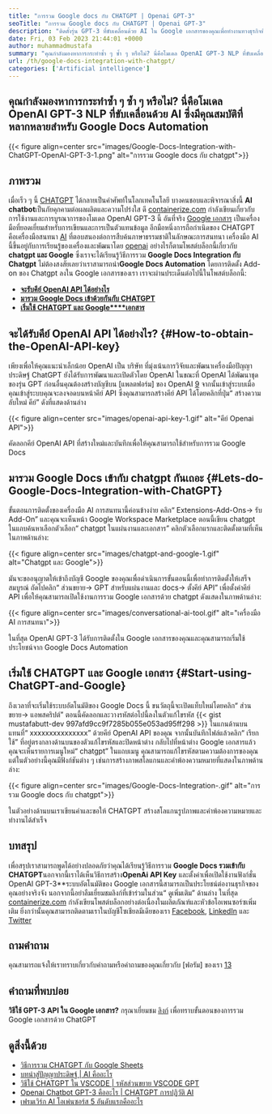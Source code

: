 ```yaml
---
title: "การรวม Google docs กับ CHATGPT | Openai GPT-3" 
seoTitle: "การรวม Google docs กับ CHATGPT | Openai GPT-3" 
description: "ติดตั้งรุ่น GPT-3 ที่ขับเคลื่อนด้วย AI ใน Google เอกสารของคุณเพื่อทำงานทางธุรกิจที่หลากหลายโดยอัตโนมัติ มาเรียนรู้วิธีการรวม Google Docs เข้ากับ CHATGPT กันเถอะ" 
date: Fri, 03 Feb 2023 21:44:01 +0000
author: muhammadmustafa
summary: "คุณกำลังมองหาการกระทำซ้ำ ๆ ซ้ำ ๆ หรือไม่? นี่คือโมเดล OpenAI GPT-3 NLP ที่ขับเคลื่อนด้วย AI ซึ่งมีคุณสมบัติที่หลากหลายสำหรับ Google Docs Automation" 
url: /th/google-docs-integration-with-chatgpt/
categories: ['Artificial intelligence']
---
```


## คุณกำลังมองหาการกระทำซ้ำ ๆ ซ้ำ ๆ หรือไม่? นี่คือโมเดล OpenAI GPT-3 NLP ที่ขับเคลื่อนด้วย AI ซึ่งมีคุณสมบัติที่หลากหลายสำหรับ Google Docs Automation

{{< figure align=center src="images/Google-Docs-Integration-with-ChatGPT-OpenAI-GPT-3-1.png" alt="การรวม Google docs กับ chatgpt">}}


## ภาพรวม
เมื่อเร็ว ๆ นี้ [CHATGPT][1] ได้กลายเป็นคำศัพท์ในโลกเทคโนโลยี บางคนชอบและพิจารณาสิ่งนี้ **AI chatbot**เป็นภัยคุกคามต่อผลผลิตและความโปร่งใส ดี [containerize.com][2] กำลังเขียนเกี่ยวกับการใช้งานและการบูรณาการของโมเดล OpenAI GPT-3 นี้ อันที่จริง [Google เอกสาร][3] เป็นเครื่องมือที่ยอดเยี่ยมสำหรับการเขียนและการเป็นตัวแทนข้อมูล อีกมือหนึ่งการถือกำเนิดของ CHATGPT คือเครื่องมือสนทนา [AI][4] ที่ตอบสนองต่อการสืบค้นภาษาธรรมชาติในลักษณะการสนทนา เครื่องมือ AI นี้ขึ้นอยู่กับการเรียนรู้ของเครื่องและพัฒนาโดย [openai][5] อย่างไรก็ตามโพสต์บล็อกนี้เกี่ยวกับ **chatgpt และ Google** ซึ่งเราจะได้เรียนรู้วิธีการรวม **Google Docs Integration กับ Chatgpt** ไม่ต้องสงสัยเลยว่าเราสามารถนำ**Google Docs Automation** โดยการติดตั้ง Add-on ของ Chatgpt ลงใน Google เอกสารของเรา
เราจะผ่านประเด็นต่อไปนี้ในโพสต์บล็อกนี้:
* [ **จะรับคีย์ OpenAI API ได้อย่างไร** ][6]
* **[มารวม Google Docs เข้าด้วยกันกับ CHATGPT][7]** 
* [ **เริ่มใช้ CHATGPT และ Google****เอกสาร**][8]

## จะได้รับคีย์ OpenAI API ได้อย่างไร? {#How-to-obtain-the-OpenAI-API-key}

เพียงเพื่อให้คุณแนะนำเล็กน้อย OpenAI เป็น บริษัท ที่มุ่งเน้นการวิจัยและพัฒนาเครื่องมือปัญญาประดิษฐ์ ChatGPT ยังได้รับการพัฒนาและเปิดตัวโดย OpenAI ในขณะที่ OpenAI ได้พัฒนาชุดของรุ่น GPT
ก่อนอื่นคุณต้องสร้างบัญชีบน [แพลตฟอร์ม] ของ OpenAI [9] จากนั้นเข้าสู่ระบบเมื่อคุณเข้าสู่ระบบคุณจะลงจอดบนหน้าคีย์ API ซึ่งคุณสามารถสร้างคีย์ API ได้โดยคลิกที่ปุ่ม“ สร้างความลับใหม่ คีย์” ดังที่แสดงด้านล่าง

{{< figure align=center src="images/openai-api-key-1.gif" alt="คีย์ Openai API">}}

คัดลอกคีย์ OpenAI API ที่สร้างใหม่และบันทึกเพื่อให้คุณสามารถใช้สำหรับการรวม Google Docs

## มารวม Google Docs เข้ากับ chatgpt กันเถอะ {#Lets-do-Google-Docs-Integration-with-ChatGPT}

ขั้นตอนการติดตั้งของเครื่องมือ AI การสนทนานี้ค่อนข้างง่าย คลิก“ Extensions-Add-Ons-> รับ Add-On” และคุณจะเห็นหน้า Google Workspace Marketplace ตอนนี้เขียน chatgpt ในแถบค้นหาเลือกตัวเลือก“ chatgpt ในแผ่นงานและเอกสาร” คลิกตัวเลือกแรกและติดตั้งตามที่เห็นในภาพด้านล่าง:

{{< figure align=center src="images/chatgpt-and-google-1.gif" alt="Chatgpt และ Google">}}

มันจะขออนุญาตให้เข้าถึงบัญชี Google ของคุณเพื่อดำเนินการขั้นตอนนี้เพื่อทำการติดตั้งให้เสร็จสมบูรณ์ ถัดไปคลิก“ ส่วนขยาย-> GPT สำหรับแผ่นงานและ docs-> ตั้งคีย์ API” เพื่อตั้งค่าคีย์ API เพื่อให้คุณสามารถเปิดใช้งานการรวม Google เอกสารด้วย chatgpt ดังแสดงในภาพด้านล่าง:

{{< figure align=center src="images/conversational-ai-tool.gif" alt="เครื่องมือ AI การสนทนา">}}

ในที่สุด OpenAI GPT-3 ได้รับการติดตั้งใน Google เอกสารของคุณและคุณสามารถเริ่มใช้ประโยชน์จาก Google Docs Automation

## เริ่มใช้ CHATGPT และ Google เอกสาร {#Start-using-ChatGPT-and-Google}

ถึงเวลาที่จะเริ่มใช้ระบบอัตโนมัติของ Google Docs นี้ ขนวัตถุนี้จะเปิดแท็บใหม่โดยคลิก“ ส่วนขยาย-> แอพสคริปต์” ตอนนี้คัดลอกและวางรหัสต่อไปนี้ลงในตัวแก้ไขรหัส
{{< gist mustafabutt-dev 997afd9cc9f7285b055e053ad95ff298 >}}
ในแกนด้านบนแทนที่“ xxxxxxxxxxxxxxx” ด้วยคีย์ OpenAI API ของคุณ จากนั้นบันทึกไฟล์แล้วคลิก“ เรียกใช้” ที่อยู่ตรงกลางด้านบนของตัวแก้ไขรหัสและปิดหน้าต่าง
กลับไปที่หน้าต่าง Google เอกสารแล้วคุณจะเห็นรายการเมนูใหม่“ chatgpt” ในแถบเมนู คุณสามารถแก้ไขรหัสตามความต้องการของคุณ แต่ในตัวอย่างนี้คุณมีฟังก์ชันต่าง ๆ เช่นการสร้างภาพสโลแกนและคำพ้องความหมายที่แสดงในภาพด้านล่าง:

{{< figure align=center src="images/Google-Docs-Integration-.gif" alt="การรวม Google docs กับ chatgpt">}}

ในตัวอย่างด้านบนเราเขียนคำและขอให้ CHATGPT สร้างสโลแกนรูปภาพและคำพ้องความหมายและทำงานได้สำเร็จ

## บทสรุป
เพื่อสรุปเราสามารถพูดได้อย่างปลอดภัยว่าคุณได้เรียนรู้วิธีการรวม **Google Docs รวมเข้ากับ CHATGPT**นอกจากนี้เราได้เห็นวิธีการสร้าง**OpenAi API Key** และตั้งค่าเพื่อเปิดใช้งานฟังก์ชั่น OpenAI GPT-3**ระบบอัตโนมัติของ Google เอกสารนี้สามารถเป็นประโยชน์ต่องานธุรกิจของคุณอย่างจริงจัง นอกจากนี้อย่าลืมเยี่ยมชมลิงก์ที่เข้าร่วมในส่วน“ ดูเพิ่มเติม” ด้านล่าง
ในที่สุด [containerize.com][2] กำลังเขียนโพสต์บล็อกอย่างต่อเนื่องในผลิตภัณฑ์และหัวข้อโอเพนซอร์ซเพิ่มเติม ยิ่งกว่านั้นคุณสามารถติดตามเราในบัญชีโซเชียลมีเดียของเรา [Facebook][10], [LinkedIn][11] และ [Twitter][12]

## ถามคำถาม
คุณสามารถแจ้งให้เราทราบเกี่ยวกับคำถามหรือคำถามของคุณเกี่ยวกับ [ฟอรัม] ของเรา [13]

## คำถามที่พบบ่อย
**วิธีใช้ GPT-3 API ใน Google เอกสาร?** 
กรุณาเยี่ยมชม [ลิงก์][7] เพื่อทราบขั้นตอนของการรวม Google เอกสารด้วย ChatGPT

## ดูสิ่งนี้ด้วย
  * [วิธีการรวม CHATGPT กับ Google Sheets][14]
  * [บทนำสู่ปัญญาประดิษฐ์ | AI คืออะไร][4]
  * [วิธีใช้ CHATGPT ใน VSCODE | รหัสส่วนขยาย VSCODE GPT][15]
  * [Openai Chatbot GPT-3 คืออะไร | CHATGPT การปฏิวัติ AI][1]
  * [เฟรมเวิร์ก AI โอเพ่นซอร์ส 5 อันดับแรกคืออะไร][16]



[1]: https://blog.containerize.com/artificial-intelligence/what-is-openai-chatbot-gpt-3-chatgpt-an-ai-revolution/
[2]: https://www.containerize.com/
[3]: https://docs.google.com/document/u/0/
[4]: https://blog.containerize.com/artificial-intelligence/an-introduction-to-artificial-intelligence-what-is-ai/
[5]: https://openai.com/
[6]: #How-to-obtain-the-OpenAI-API-key
[7]: #Lets-do-Google-Docs-Integration-with-ChatGPT
[8]: #Start-using-ChatGPT-and-Google
[9]: https://platform.openai.com/account/api-keys
[10]: https://web.facebook.com/containerize
[11]: https://www.linkedin.com/company/containerize/
[12]: https://twitter.com/containerize_co
[13]: https://forum.containerize.com/
[14]: https://blog.containerize.com/artificial-intelligence/integrate-chatgpt-with-google-sheets/
[15]: https://blog.containerize.com/artificial-intelligence/how-to-use-chatgpt-in-vscode-the-vscode-extension-codegpt/
[16]: https://blog.containerize.com/artificial-intelligence/top-5-open-source-ai-frameworks/
